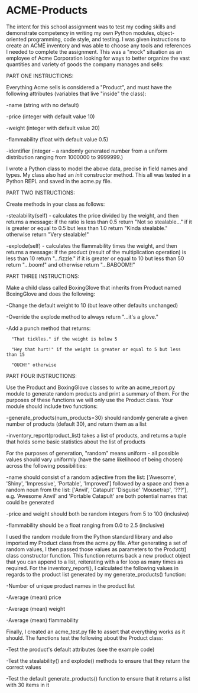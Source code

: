 # ACME-Products
The intent for this school assignment was to test my coding skills and demonstrate competency in writing my own Python modules, object-oriented programming, code style, and testing. I was given instructions to create an ACME inventory and was able to choose any tools and references I needed to complete the assignment. 
This was a "mock" situation as an employee of Acme Corporation looking for ways to better organize the vast quantities and variety of goods the company manages and sells:


PART ONE INSTRUCTIONS:

Everything Acme sells is considered a "Product", and must have the following attributes (variables that live "inside" the class):

  -name (string with no default)
 
  -price (integer with default value 10)
 
  -weight (integer with default value 20)
 
  -flammability (float with default value 0.5)
 
  -identifier (integer – a randomly generated number from a uniform distribution ranging from 1000000 to 9999999.)

I wrote a Python class to model the above data, precise in field names and types. My class also had an _init_ constructor
method. This all was tested in a Python REPL and saved in the acme.py file.


PART TWO INSTRUCTIONS:

Create methods in your class as follows:

  -stealability(self) - calculates the price divided by the weight, and then returns a message:
   if the ratio is less than 0.5 return "Not so stealable..."
   if it is greater or equal to 0.5 but less than 1.0 return "Kinda stealable."
   otherwise return "Very stealable!"
   
  -explode(self) - calculates the flammability times the weight, and then returns a message:
   if the product (result of the multiplication operation) is less than 10 return "...fizzle."
   if it is greater or equal to 10 but less than 50 return "...boom!"
   and otherwise return "...BABOOM!!"
   

PART THREE INSTRUCTIONS:

Make a child class called BoxingGlove that inherits from Product named BoxingGlove and does the following:

  -Change the default weight to 10 (but leave other defaults unchanged)
  
  -Override the explode method to always return "...it's a glove."
  
  -Add a punch method that returns: 
  
      "That tickles." if the weight is below 5
      
      "Hey that hurt!" if the weight is greater or equal to 5 but less than 15
      
      "OUCH!" otherwise


PART FOUR INSTRUCTIONS:

Use the Product and BoxingGlove classes to write an acme_report.py module to generate random products and print a summary of them. For the purposes of these functions we will only use the Product class.
Your module should include two functions:

-generate_products(num_products=30) should randomly generate a given number of products (default 30), and return them as a list

-inventory_report(product_list) takes a list of products, and returns a tuple that holds some basic statistics about the list of products

For the purposes of generation, "random" means uniform - all possible values should vary uniformly (have the same likelihood of being chosen) across the following possibilities:

  -name should consist of a random adjective from the list: ['Awesome', 'Shiny', 'Impressive', 'Portable', 'Improved'] followed by a space and then a random noun from    the list: ['Anvil', 'Catapult' 'Disguise' 'Mousetrap', '???'], e.g. 'Awesome Anvil' and 'Portable Catapult' are both potential names that could be generated

  -price and weight should both be random integers from 5 to 100 (inclusive)

  -flammability should be a float ranging from 0.0 to 2.5 (inclusive)

I used the random module from the Python standard library and also imported my Product class from the acme.py file. After generating a set of random values, I then passed those values as parameters to the Product() class constructor function. This function returns back a new product object that you can append to a list, reiterating with a for loop as many times as required. For the inventory_report(), I calculated the following values in regards to the product list generated by my generate_products() function:

  -Number of unique product names in the product list

  -Average (mean) price

  -Average (mean) weight

  -Average (mean) flammability

Finally, I created an acme_test.py file to assert that everything works as it should. The functions test the following about the Product class:

  -Test the product's default attributes (see the example code)
  
  -Test the stealability() and explode() methods to ensure that they return the correct values
  
  -Test the default generate_products() function to ensure that it returns a list with 30 items in it
